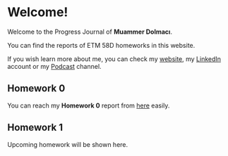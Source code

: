 # Welcome!

Welcome to the Progress Journal of **Muammer Dolmacı**.

You can find the reports of ETM 58D homeworks in this website.

If you wish learn more about me, you can check my [website](https://mdolmaci.com), my [LinkedIn](https://mdolmaci.com/in/mdolmaci) account or my [Podcast](https://ceyreksaat.com) channel. 

## Homework 0

You can reach my **Homework 0** report from [here](files/hw0.html) easily.

## Homework 1

Upcoming homework will be shown here.